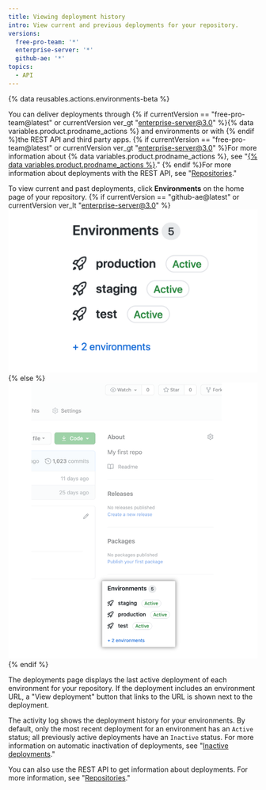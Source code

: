 ```yaml
---
title: Viewing deployment history
intro: View current and previous deployments for your repository.
versions:
  free-pro-team: '*'
  enterprise-server: '*'
  github-ae: '*'
topics:
  - API
---
```


{% data reusables.actions.environments-beta %}

You can deliver deployments through {% if currentVersion == "free-pro-team@latest" or currentVersion ver_gt "enterprise-server@3.0" %}{% data variables.product.prodname_actions %} and environments or with {% endif %}the REST API and third party apps. {% if currentVersion == "free-pro-team@latest" or currentVersion ver_gt "enterprise-server@3.0" %}For more information about {% data variables.product.prodname_actions %}, see "[{% data variables.product.prodname_actions %}](/actions)." {% endif %}For more information about deployments with the REST API, see "[Repositories](/rest/reference/repos#deployments)."

To view current and past deployments, click **Environments** on the home page of your repository.
{% if currentVersion == "github-ae@latest" or currentVersion ver_lt "enterprise-server@3.0" %}
![Environments](/assets/images/enterprise/2.22/environments-sidebar.png){% else %}
![Environments](/assets/images/environments-sidebar.png){% endif %}

The deployments page displays the last active deployment of each environment for your repository. If the deployment includes an environment URL, a "View deployment" button that links to the URL is shown next to the deployment.

The activity log shows the deployment history for your environments. By default, only the most recent deployment for an environment has an `Active` status; all previously active deployments have an `Inactive` status. For more information on automatic inactivation of deployments, see "[Inactive deployments](/rest/reference/repos#inactive-deployments)."

You can also use the REST API to get information about deployments. For more information, see "[Repositories](/rest/reference/repos#deployments)."
